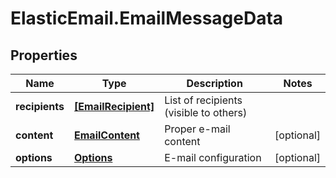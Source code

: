 # ElasticEmail.EmailMessageData

## Properties

Name | Type | Description | Notes
------------ | ------------- | ------------- | -------------
**recipients** | [**[EmailRecipient]**](EmailRecipient.md) | List of recipients (visible to others) | 
**content** | [**EmailContent**](EmailContent.md) | Proper e-mail content | [optional] 
**options** | [**Options**](Options.md) | E-mail configuration | [optional] 


